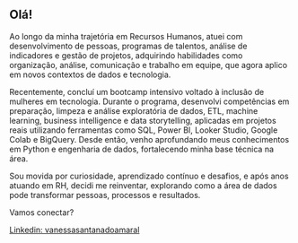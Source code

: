 ## Olá! 

Ao longo da minha trajetória em Recursos Humanos, atuei com desenvolvimento de pessoas, programas de talentos, análise de indicadores e gestão de projetos, adquirindo habilidades como organização, análise, comunicação e trabalho em equipe, que agora aplico em novos contextos de dados e tecnologia.

Recentemente, concluí um bootcamp intensivo voltado à inclusão de mulheres em tecnologia. Durante o programa, desenvolvi competências em preparação, limpeza e análise exploratória de dados, ETL, machine learning, business intelligence e data storytelling, aplicadas em projetos reais utilizando ferramentas como SQL, Power BI, Looker Studio, Google Colab e BigQuery.
Desde então, venho aprofundando meus conhecimentos em Python e engenharia de dados, fortalecendo minha base técnica na área.

Sou movida por curiosidade, aprendizado contínuo e desafios, e após anos atuando em RH, decidi me reinventar, explorando como a área de dados pode transformar pessoas, processos e resultados.

Vamos conectar?

[Linkedin: vanessasantanadoamaral](https://www.linkedin.com/in/vanessasantanadoamaral/)



